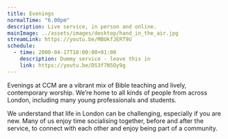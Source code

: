 ```yaml
---
title: Evenings
normalTime: "6.00pm"
description: Live service, in person and online.
mainImage: ../assets/images/desktop/hand_in_the_air.jpg
streamLink: https://youtu.be/MBUkfJERT9U
schedule:          
  - time: 2000-04-17T18:00:00+01:00
    description: Dummy service - leave this in
    link: https://youtu.be/DS3f7N5Oy9g
---
```

Evenings at CCM are a vibrant mix of Bible teaching and lively, contemporary worship. We’re home to all kinds of people from across London, including many young professionals and students.

We understand that life in London can be challenging, especially if you are new. Many of us enjoy time socialising together, before and after the service, to connect with each other and enjoy being part of a community.
